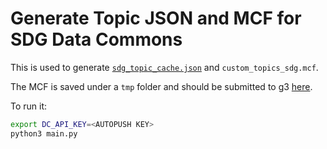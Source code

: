 # Generate Topic JSON and MCF for SDG Data Commons

This is used to generate
[`sdg_topic_cache.json`](../../../server/config/nl_page/sdg_topic_cache.json)
and `custom_topics_sdg.mcf`.

The MCF is saved under a `tmp` folder and should be submitted to g3
[here](https://source.corp.google.com/piper///depot/google3/third_party/datacommons/schema/stat_vars/).

To run it:

```bash
export DC_API_KEY=<AUTOPUSH KEY>
python3 main.py
```
